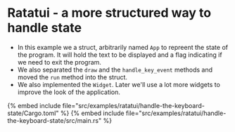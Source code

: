 # Ratatui - a more structured way to handle state

* In this example we a struct, arbitrarily named `App` to repreent the state of the program. It will hold the text to be displayed and a flag indicating if we need to exit the program.
* We also separated the `draw` and the `handle_key_event` methods and moved the `run` method into the struct.
* We also implemented the `Widget`. Later we'll use a lot more widgets to improve the look of the application.

{% embed include file="src/examples/ratatui/handle-the-keyboard-state/Cargo.toml" %}
{% embed include file="src/examples/ratatui/handle-the-keyboard-state/src/main.rs" %}




